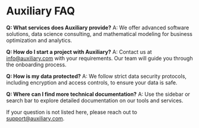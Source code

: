# Auxiliary FAQ

**Q: What services does Auxiliary provide?**
A: We offer advanced software solutions, data science consulting, and mathematical modeling for business optimization and analytics.

**Q: How do I start a project with Auxiliary?**
A: Contact us at info@auxiliary.com with your requirements. Our team will guide you through the onboarding process.

**Q: How is my data protected?**
A: We follow strict data security protocols, including encryption and access controls, to ensure your data is safe.

**Q: Where can I find more technical documentation?**
A: Use the sidebar or search bar to explore detailed documentation on our tools and services.

If your question is not listed here, please reach out to support@auxiliary.com.
